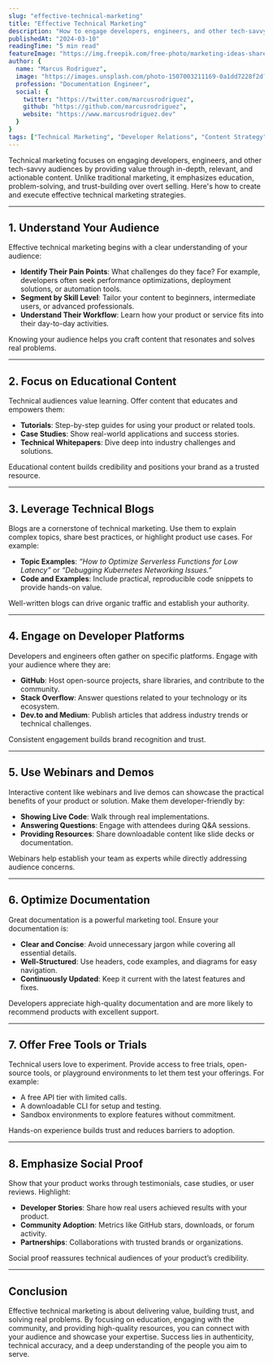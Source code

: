 ```yaml
---
slug: "effective-technical-marketing"
title: "Effective Technical Marketing"
description: "How to engage developers, engineers, and other tech-savvy audiences through value-driven content"
publishedAt: "2024-03-10"
readingTime: "5 min read"
featureImage: "https://img.freepik.com/free-photo/marketing-ideas-share-research-planning-concept_53876-127431.jpg"
author: {
  name: "Marcus Rodriguez",
  image: "https://images.unsplash.com/photo-1507003211169-0a1dd7228f2d?w=500&h=500&fit=crop",
  profession: "Documentation Engineer",
  social: {
    twitter: "https://twitter.com/marcusrodriguez",
    github: "https://github.com/marcusrodriguez",
    website: "https://www.marcusrodriguez.dev"
  }
}
tags: ["Technical Marketing", "Developer Relations", "Content Strategy"]
---
```


Technical marketing focuses on engaging developers, engineers, and other tech-savvy audiences by providing value through in-depth, relevant, and actionable content. Unlike traditional marketing, it emphasizes education, problem-solving, and trust-building over overt selling. Here's how to create and execute effective technical marketing strategies.

---

## 1. **Understand Your Audience**

Effective technical marketing begins with a clear understanding of your audience:

- **Identify Their Pain Points**: What challenges do they face? For example, developers often seek performance optimizations, deployment solutions, or automation tools.
- **Segment by Skill Level**: Tailor your content to beginners, intermediate users, or advanced professionals.
- **Understand Their Workflow**: Learn how your product or service fits into their day-to-day activities.

Knowing your audience helps you craft content that resonates and solves real problems.

---

## 2. **Focus on Educational Content**

Technical audiences value learning. Offer content that educates and empowers them:

- **Tutorials**: Step-by-step guides for using your product or related tools.
- **Case Studies**: Show real-world applications and success stories.
- **Technical Whitepapers**: Dive deep into industry challenges and solutions.

Educational content builds credibility and positions your brand as a trusted resource.

---

## 3. **Leverage Technical Blogs**

Blogs are a cornerstone of technical marketing. Use them to explain complex topics, share best practices, or highlight product use cases. For example:

- **Topic Examples**: *“How to Optimize Serverless Functions for Low Latency”* or *“Debugging Kubernetes Networking Issues.”*
- **Code and Examples**: Include practical, reproducible code snippets to provide hands-on value.

Well-written blogs can drive organic traffic and establish your authority.

---

## 4. **Engage on Developer Platforms**

Developers and engineers often gather on specific platforms. Engage with your audience where they are:

- **GitHub**: Host open-source projects, share libraries, and contribute to the community.
- **Stack Overflow**: Answer questions related to your technology or its ecosystem.
- **Dev.to and Medium**: Publish articles that address industry trends or technical challenges.

Consistent engagement builds brand recognition and trust.

---

## 5. **Use Webinars and Demos**

Interactive content like webinars and live demos can showcase the practical benefits of your product or solution. Make them developer-friendly by:

- **Showing Live Code**: Walk through real implementations.
- **Answering Questions**: Engage with attendees during Q&A sessions.
- **Providing Resources**: Share downloadable content like slide decks or documentation.

Webinars help establish your team as experts while directly addressing audience concerns.

---

## 6. **Optimize Documentation**

Great documentation is a powerful marketing tool. Ensure your documentation is:

- **Clear and Concise**: Avoid unnecessary jargon while covering all essential details.
- **Well-Structured**: Use headers, code examples, and diagrams for easy navigation.
- **Continuously Updated**: Keep it current with the latest features and fixes.

Developers appreciate high-quality documentation and are more likely to recommend products with excellent support.

---

## 7. **Offer Free Tools or Trials**

Technical users love to experiment. Provide access to free trials, open-source tools, or playground environments to let them test your offerings. For example:

- A free API tier with limited calls.
- A downloadable CLI for setup and testing.
- Sandbox environments to explore features without commitment.

Hands-on experience builds trust and reduces barriers to adoption.

---

## 8. **Emphasize Social Proof**

Show that your product works through testimonials, case studies, or user reviews. Highlight:

- **Developer Stories**: Share how real users achieved results with your product.
- **Community Adoption**: Metrics like GitHub stars, downloads, or forum activity.
- **Partnerships**: Collaborations with trusted brands or organizations.

Social proof reassures technical audiences of your product’s credibility.

---

## Conclusion

Effective technical marketing is about delivering value, building trust, and solving real problems. By focusing on education, engaging with the community, and providing high-quality resources, you can connect with your audience and showcase your expertise. Success lies in authenticity, technical accuracy, and a deep understanding of the people you aim to serve.

